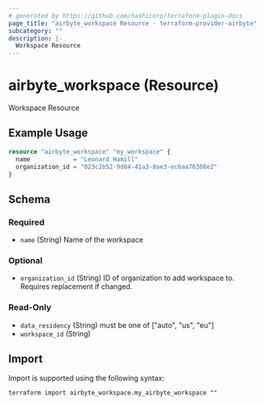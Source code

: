 ```yaml
---
# generated by https://github.com/hashicorp/terraform-plugin-docs
page_title: "airbyte_workspace Resource - terraform-provider-airbyte"
subcategory: ""
description: |-
  Workspace Resource
---
```


# airbyte_workspace (Resource)

Workspace Resource

## Example Usage

```terraform
resource "airbyte_workspace" "my_workspace" {
  name            = "Leonard Hamill"
  organization_id = "023c2b52-9d84-41a3-8ae3-ec6aa76308e2"
}
```

<!-- schema generated by tfplugindocs -->
## Schema

### Required

- `name` (String) Name of the workspace

### Optional

- `organization_id` (String) ID of organization to add workspace to. Requires replacement if changed.

### Read-Only

- `data_residency` (String) must be one of ["auto", "us", "eu"]
- `workspace_id` (String)

## Import

Import is supported using the following syntax:

```shell
terraform import airbyte_workspace.my_airbyte_workspace ""
```
